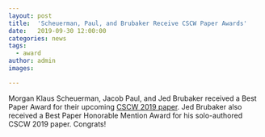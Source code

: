 ```yaml
---
layout: post
title:  'Scheuerman, Paul, and Brubaker Receive CSCW Paper Awards'
date:   2019-09-30 12:00:00
categories: news
tags:
  - award
author: admin
images:

---
```

Morgan Klaus Scheuerman, Jacob Paul, and Jed Brubaker received a Best Paper Award for their upcoming [CSCW 2019 paper](https://cmci.colorado.edu/idlab/assets/bibliography/pdf/Scheuerman2019-cscw-gender.pdf). Jed Brubaker also received a Best Paper Honorable Mention Award for his solo-authored CSCW 2019 paper. Congrats!
